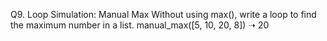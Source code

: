 Q9. Loop Simulation: Manual Max
Without using max(), write a loop to find the maximum number in a list.
manual_max([5, 10, 20, 8]) ➝ 20
